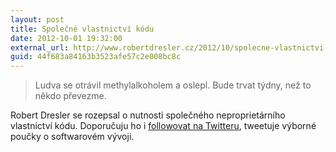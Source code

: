 ```yaml
---
layout: post
title: Společné vlastnictví kódu
date: 2012-10-01 19:32:00
external_url: http://www.robertdresler.cz/2012/10/spolecne-vlastnictvi-kodu.html
guid: 44f683a84163b3523afe57c2e008bc8c
---
```


> Ludva se otrávil methylalkoholem a oslepl. Bude trvat týdny, než to někdo převezme.

Robert Dresler se rozepsal o nutnosti společného neproprietárního vlastnictví kódu. Doporučuju ho i [followovat na Twitteru](https://twitter.com/rdresler), tweetuje výborné poučky o softwarovém vývoji.

